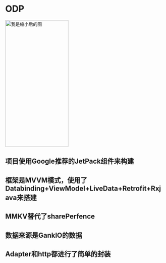 # ODP


 
  <img src="https://github.com/SeaMyC/ODP/blob/master/images/home.gif" width="200" height="400" alt="我是缩小后的图"></img>
  
## 项目使用Google推荐的JetPack组件来构建

## 框架是MVVM模式，使用了Databinding+ViewModel+LiveData+Retrofit+Rxjava来搭建

## MMKV替代了sharePerfence

## 数据来源是GankIO的数据

## Adapter和http都进行了简单的封装
